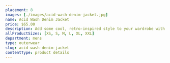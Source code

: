 ```yaml
---
placement: 8
images: [./images/acid-wash-denim-jacket.jpg]
name: Acid Wash Denim Jacket
price: $65.00
description: Add some cool, retro-inspired style to your wardrobe with our Acid Wash Denim Jacket. The jacket is tailored to provide a comfortable, relaxed fit, making it easy to layer over a variety of outfits.
allProductSizes: [XS, S, M, L, XL, XXL]
department: mens
type: outerwear
slug: acid-wash-denim-jacket
contentType: product details
---
```

